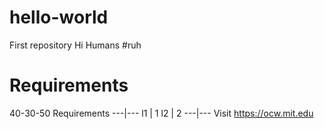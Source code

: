 # hello-world
First repository
Hi Humans #ruh
# Requirements
40-30-50
Requirements
---|---
l1 | 1
l2 | 2
---|---
Visit https://ocw.mit.edu
